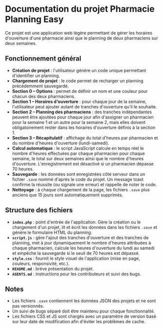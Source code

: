 # Documentation du projet Pharmacie Planning Easy

Ce projet est une application web légère permettant de gérer les horaires d'ouverture d'une pharmacie ainsi que le planning de deux pharmaciens sur deux semaines.

## Fonctionnement général
- **Création de projet** : l'utilisateur génère un code unique permettant d'identifier un planning.
- **Chargement de projet** : le code permet de recharger un planning précédemment sauvegardé.
- **Section 0 – Options** : permet de définir un nom et une couleur pour chacun des deux pharmaciens.
- **Section 1 – Horaires d'ouverture** : pour chaque jour de la semaine, l'utilisateur peut ajouter autant de tranches d'ouverture qu'il le souhaite.
- **Section 2 – Planning des pharmaciens** : des tranches indépendantes peuvent être ajoutées pour chaque jour afin d'assigner un pharmacien pour la semaine 1 et un autre pour la semaine 2, mais elles doivent obligatoirement rester dans les horaires d'ouverture définis à la section 1.
- **Section 3 – Récapitulatif** : affichage du total d'heures par pharmacien et du nombre d'heures d'ouverture (lundi-samedi).
- **Calcul automatique** : le script JavaScript calcule en temps réel le nombre d'heures effectuées par chaque pharmacien pour chaque semaine, le total sur deux semaines ainsi que le nombre d'heures d'ouverture. L'enregistrement est désactivé si un pharmacien dépasse 70 heures.
 - **Sauvegarde** : les données sont enregistrées côté serveur dans un fichier `.save` nommé d'après le code du projet. Un message toast confirme la réussite (ou signale une erreur) et rappelle de noter le code.
- **Nettoyage** : à chaque chargement de la page, les fichiers `.save` plus anciens que 15 jours sont automatiquement supprimés.

## Structure des fichiers
- **`index.php`** : point d'entrée de l'application. Gère la création ou le chargement d'un projet, lit et écrit les données dans les fichiers `.save` et génère le formulaire HTML du planning.
- **`script.js`** : gère l'ajout des tranches d'ouverture et des tranches de planning, met à jour dynamiquement le nombre d'heures attribuées à chaque pharmacien, calcule les heures d'ouverture du lundi au samedi et empêche la sauvegarde si le seuil de 70 heures est dépassé.
- **`style.css`** : fournit le style visuel de l'application (mise en page, couleurs, responsivité, etc.).
- **`README.md`** : brève présentation du projet.
- **`AGENTS.md`** : instructions pour les contributeurs et suivi des bugs.

## Notes
- Les fichiers `.save` contiennent les données JSON des projets et ne sont pas versionnés.
- Un suivi de bugs séparé doit être maintenu pour chaque fonctionnalité.
- Les fichiers CSS et JS sont chargés avec un paramètre de version basé sur leur date de modification afin d'éviter les problèmes de cache.

